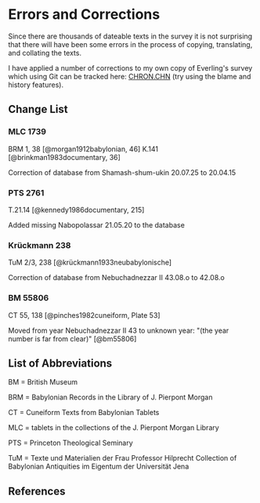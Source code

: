 # Errors and Corrections

Since there are thousands of dateable texts in the survey it is not surprising that there will have been some errors
in the process of copying, translating, and collating the texts. 

I have applied a number of corrections to my own copy of Everling's survey which using Git can be tracked here: 
[CHRON.CHN](https://github.com/jacob-pro/jerusalem-book/blob/master/business_tablets/CHRON.CHN) (try using the blame
and history features).

## Change List 

### MLC 1739

BRM 1, 38 [@morgan1912babylonian, 46] K.141 [@brinkman1983documentary, 36]

Correction of database from Shamash-shum-ukin 20.07.25 to 20.04.15

### PTS 2761

T.21.14 [@kennedy1986documentary, 215]

Added missing Nabopolassar 21.05.20 to the database

### Krückmann 238

TuM 2/3, 238 [@krückmann1933neubabylonische]

Correction of database from Nebuchadnezzar II 43.08.o to 42.08.o

### BM 55806

CT 55, 138 [@pinches1982cuneiform, Plate 53]

Moved from year Nebuchadnezzar II 43 to unknown year: "(the year number is far from clear)" [@bm55806]

## List of Abbreviations

BM = British Museum

BRM = Babylonian Records in the Library of J. Pierpont Morgan

CT = Cuneiform Texts from Babylonian Tablets

MLC = tablets in the collections of the J. Pierpont Morgan Library

PTS = Princeton Theological Seminary

TuM = Texte und Materialien der Frau Professor Hilprecht Collection of Babylonian Antiquities im Eigentum der Universität Jena

## References

